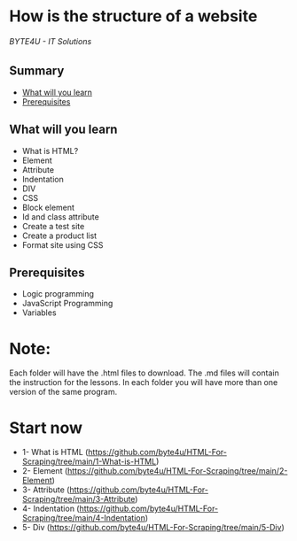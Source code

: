 # How is the structure of a website
###### BYTE4U - IT Solutions

## Summary
- [What will you learn](#What-will-you-learn)
- [Prerequisites](#Prerequisites)
  
## What will you learn
- What is HTML?
- Element 
- Attribute
- Indentation
- DIV
- CSS
- Block element
- Id and class attribute
- Create a test site
- Create a product list
- Format site using CSS

## Prerequisites

- Logic programming
- JavaScript Programming
- Variables

# Note:
Each folder will have the .html files to download. 
The .md files will contain the instruction for the lessons. 
In each folder you will have more than one version of the same program.

# Start now 
- 1- What is HTML (https://github.com/byte4u/HTML-For-Scraping/tree/main/1-What-is-HTML)
- 2- Element (https://github.com/byte4u/HTML-For-Scraping/tree/main/2-Element)
- 3- Attribute (https://github.com/byte4u/HTML-For-Scraping/tree/main/3-Attribute)
- 4- Indentation (https://github.com/byte4u/HTML-For-Scraping/tree/main/4-Indentation)
- 5- Div (https://github.com/byte4u/HTML-For-Scraping/tree/main/5-Div)
